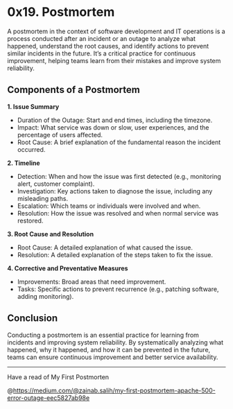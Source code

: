 # 0x19. Postmortem #

A postmortem in the context of software development and IT operations is a process conducted after an incident or an outage to analyze what happened, understand the root causes, and identify actions to prevent similar incidents in the future. It’s a critical practice for continuous improvement, helping teams learn from their mistakes and improve system reliability.

## Components of a Postmortem ##
**1. Issue Summary**
   * Duration of the Outage: Start and end times, including the timezone.
   * Impact: What service was down or slow, user experiences, and the percentage of users affected.
   * Root Cause: A brief explanation of the fundamental reason the incident occurred.

**2. Timeline**
   * Detection: When and how the issue was first detected (e.g., monitoring alert, customer complaint).
   * Investigation: Key actions taken to diagnose the issue, including any misleading paths.
   * Escalation: Which teams or individuals were involved and when.
   * Resolution: How the issue was resolved and when normal service was restored.

**3. Root Cause and Resolution**
   * Root Cause: A detailed explanation of what caused the issue.
   * Resolution: A detailed explanation of the steps taken to fix the issue.

**4. Corrective and Preventative Measures**
   * Improvements: Broad areas that need improvement.
   * Tasks: Specific actions to prevent recurrence (e.g., patching software, adding monitoring).

## Conclusion ##
Conducting a postmortem is an essential practice for learning from incidents and improving system reliability. By systematically analyzing what happened, why it happened, and how it can be prevented in the future, teams can ensure continuous improvement and better service availability.

-------------------------------------------------------------------------------------------------------------
Have a read of My First Postmorten

@https://medium.com/@zainab.salih/my-first-postmortem-apache-500-error-outage-eec5827ab98e